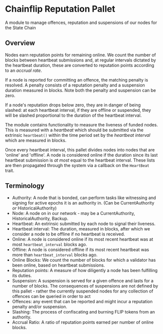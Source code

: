 # Chainflip Reputation Pallet

A module to manage offences, reputation and suspensions of our nodes for the State Chain

## Overview

Nodes earn reputation points for remaining online. We count the number of blocks between heartbeat submissions and, at regular intervals dictated by the heartbeat duration, these are converted to reputation points according to an *accrual rate*.

If a node is reported for committing an offence, the matching penalty is resolved. A penalty consists of a reputation penalty and a suspension duration measured in blocks. Note both the penalty and suspension can be zero.

If a node's reputation drops below zero, they are in danger of being slashed: at each heartbeat interval, if they are offline or suspended, they will be slashed proportional to the duration of the heartbeat interval.

The module contains functionality to measure the liveness of funded nodes. This is measured with a *heartbeat* which should be submitted via the extrinsic `heartbeat()` within the time period set by the *heartbeat interval* which are measured in blocks.

Once every heartbeat interval, this pallet divides nodes into nodes that are 'online' and 'offline'. A node is considered online if the duration since its last heartbeat submission is *at most* equal to the heartbeat interval. These lists are then propagated through the system via a callback on the `HeartBeat` trait.

## Terminology

- Authority: A node that is bonded, can perform tasks like witnessing and signing for active epochs it is an authority in. (Can be CurrentAuthority *or* HistoricalAuthority)
- Node: A node on in our network - may be a CurrentAuthority, HistoricalAuthority, Backup.
- Heartbeat: An extrinsic submitted by each node to signal their liveness.
- Heartbeat interval: The duration, measured in blocks, after which we consider a node to be offline if no heartbeat is received.
- Online: A node is considered online if its most recent heartbeat was at most `heartbeat_interval` blocks ago.
- Offline: A node is considered offline if its most recent heartbeat was more than `heartbeat_interval` blocks ago.
- Online Blocks: We count the number of blocks for which a validator has been online, based on heartbeat submissions.
- Reputation points: A measure of how diligently a node has been fulfilling its duties.
- Suspension: A suspension is served for a given offence and lasts for a number of blocks. The consequences of suspensions are not defined by this pallet - rather the currently suspended nodes for any collection of offences can be queried in order to act
- Offences: any event that can be reported and might incur a reputation penalty and/or suspension.
- Slashing: The process of confiscating and burning FLIP tokens from an authority.
- Accrual Ratio: A ratio of reputation points earned per number of online blocks.
